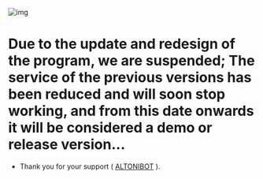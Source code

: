 ![img](https://github.com/bdaar/Anti-Sanction/blob/main/UI-UX/update.png)

# Due to the update and redesign of the program, we are suspended; The service of the previous versions has been reduced and will soon stop working, and from this date onwards it will be considered a demo or release version...

+ Thank you for your support ( [ALTONIBOT](https://github.com/bdaar) ).
